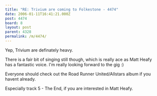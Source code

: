 ```yaml
---
title: "RE: Trivium are coming to Folkestone - 4474"
date: 2006-01-11T16:41:21.000Z
post: 4474
board: 8
layout: post
parent: 4328
permalink: /m/4474/
---
```

Yep, Trivium are definately heavy.

There is a fair bit of singing still though, which is really ace as Matt Heafy has a fantastic voice. I'm really looking forward to the gig :)

Everyone should check out the Road Runner United/Allstars album if you havent already.

Especially track 5 - The End, if you are interested in Matt Heafy.
